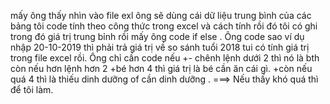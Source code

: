mấy ông thấy nhìn vào file exl ông sẽ dùng cái dữ liệu trung bình của các bảng tôi code tính theo công thức trong excel và cách tính rồi đó tôi có ghi trong đó giá trị trung bỉnh rồi mấy ông code if else .
Ông code sao ví dụ nhập 20-10-2019 thì phải trả giá trị về so sánh tuổi 2018 tui có tính giá trị trong file excel rồi.
Ông chỉ cần code nếu +- chênh lệnh dưới 2 thì nó là bth còn nếu hơn lệnh hơn 2
+bé hơn 4 thì giá trị là bé cần ăn cái gì. 
+còn nếu quá 4 thì là thiếu dinh dưỡng of cần dinh dưỡng .
===> Nếu thấy khó quá thì để tôi làm.
